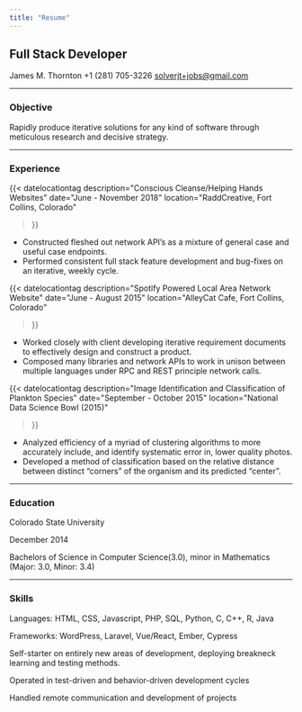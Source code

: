 ```yaml
---
title: "Resume"
---
```


## Full Stack Developer
James M. Thornton
+1 (281) 705-3226
solverjt+jobs@gmail.com

---

### Objective

Rapidly produce iterative solutions for any kind of software through meticulous research and decisive strategy.

---

### Experience

{{< datelocationtag
  description="Conscious Cleanse/Helping Hands Websites"
  date="June - November 2018"
  location="RaddCreative, Fort Collins, Colorado"
  >}}

* Constructed fleshed out network API’s as a mixture of general case and useful case endpoints.
* Performed consistent full stack feature development and bug-fixes on an iterative, weekly cycle.

{{< datelocationtag
  description="Spotify Powered Local Area Network Website"
  date="June - August 2015"
  location="AlleyCat Cafe, Fort Collins, Colorado"
  >}}

* Worked closely with client developing iterative requirement documents to effectively design and construct a product.
* Composed many libraries and network APIs to work in unison between multiple languages under RPC and REST principle network calls.

{{< datelocationtag
  description="Image Identification and Classification of Plankton Species"
  date="September - October 2015"
  location="National Data Science Bowl (2015)"
  >}}

* Analyzed efficiency of a myriad of clustering algorithms to more accurately include, and identify systematic error in, lower quality photos.
* Developed a method of classification based on the relative distance between distinct “corners” of the organism and its predicted “center”.


---

### Education

<p class="dated-text-subject">Colorado State University</p><p class="dated-text-date">December 2014</p>
Bachelors of Science in Computer Science(3.0), minor in Mathematics (Major: 3.0, Minor: 3.4)

---

### Skills

Languages: HTML, CSS, Javascript, PHP, SQL, Python, C, C++, R, Java

Frameworks: WordPress, Laravel, Vue/React, Ember, Cypress

Self-starter on entirely new areas of development, deploying breakneck learning and testing methods.

Operated in test-driven and behavior-driven development cycles

Handled remote communication and development of projects
